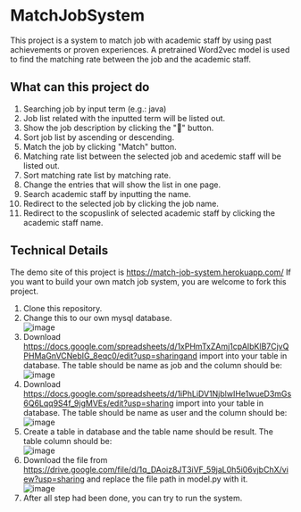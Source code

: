 # MatchJobSystem
This project is a system to match job with academic staff by using past achievements or proven experiences. A pretrained Word2vec model is used to find the matching rate between the job and the academic staff.

 ## What can this project do
1. Searching job by input term (e.g.: java)
2. Job list related with the inputted term will be listed out.
3. Show the job description by clicking the "🔽" button.
4. Sort job list by ascending or descending.
5. Match the job by clicking "Match" button.
6. Matching rate list between the selected job and acedemic staff will be listed out.
7. Sort matching rate list by matching rate.
8. Change the entries that will show the list in one page.
9. Search academic staff by inputting the name.
10. Redirect to the selected job by clicking the job name.
11. Redirect to the scopuslink of selected academic staff by clicking the academic staff name.

## Technical Details
The demo site of this project is https://match-job-system.herokuapp.com/
If you want to build your own match job system, you are welcome to fork this project.

1. Clone this repository.
2. Change this to our own mysql database.<br />![image](https://user-images.githubusercontent.com/48663954/122637973-f63a2b80-d123-11eb-88cf-48b56d5e22b6.png) <br />
3. Download https://docs.google.com/spreadsheets/d/1xPHmTxZAmj1cpAIbKlB7CjvQPHMaGnVCNebIG_8eqc0/edit?usp=sharingand import into your table in database. The table should be name as job and the column should be:<br /> ![image](https://user-images.githubusercontent.com/48663954/122637323-98581480-d120-11eb-8903-638aa21a6612.png) <br />
4. Download https://docs.google.com/spreadsheets/d/1iPhLiDV1NjblwIHe1wueD3mGs6Q6Lqq9S4f_9jgMVEs/edit?usp=sharing import into your table in database. The table should be name as user and the column should be:<br /> ![image](https://user-images.githubusercontent.com/48663954/122637359-c2113b80-d120-11eb-8f4e-9336935f94d0.png) <br />
5. Create a table in database and the table name should be result. The table column should be:<br /> ![image](https://user-images.githubusercontent.com/48663954/122637398-f84ebb00-d120-11eb-98de-de9af9981c24.png) <br />
6. Download the file from https://drive.google.com/file/d/1q_DAoiz8JT3iVF_59jaL0h5i06vjbChX/view?usp=sharing and replace the file path in model.py with it.<br /> ![image](https://user-images.githubusercontent.com/48663954/122638169-45cd2700-d125-11eb-86ab-976207232bd2.png) <br />
7. After all step had been done, you can try to run the system.



